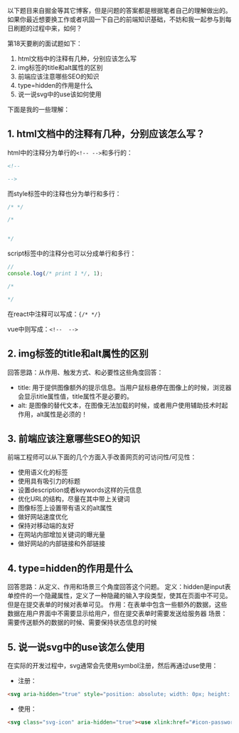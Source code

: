 以下题目来自掘金等其它博客，但是问题的答案都是根据笔者自己的理解做出的。如果你最近想要换工作或者巩固一下自己的前端知识基础，不妨和我一起参与到每日刷题的过程中来，如何？

第18天要刷的面试题如下：
1. html文档中的注释有几种，分别应该怎么写
2. img标签的title和alt属性的区别
3. 前端应该注意哪些SEO的知识
4. type=hidden的作用是什么
5. 说一说svg中的use该如何使用

下面是我的一些理解：

## 1. html文档中的注释有几种，分别应该怎么写？
html中的注释分为单行的`<!-- -->`和多行的：
```html
<!-- 

-->
```

而style标签中的注释也分为单行和多行：

```css
/* */

/*


*/
```

script标签中的注释分也可以分成单行和多行：
```js
//
console.log(/* print 1 */, 1);

/*

*/
```

在react中注释可以写成：`{/* */}`

vue中则写成：`<!--  -->`

## 2. img标签的title和alt属性的区别
回答思路：从作用、触发方式、和必要性这些角度回答：
- title: 用于提供图像额外的提示信息。当用户鼠标悬停在图像上的时候，浏览器会显示title属性值，title属性不是必要的。
- alt: 是图像的替代文本，在图像无法加载的时候，或者用户使用辅助技术时起作用，alt属性是必须的！ 
## 3. 前端应该注意哪些SEO的知识
前端工程师可以从下面的几个方面入手改善网页的可访问性/可见性：
- 使用语义化的标签
- 使用具有吸引力的标题
- 设置description或者keywords这样的元信息
- 优化URL的结构，尽量在其中带上关键词
- 图像标签上设置带有语义的alt属性
- 做好网站速度优化
- 保持对移动端的友好
- 在网站内部增加关键词的曝光量
- 做好网站的内部链接和外部链接

## 4. type=hidden的作用是什么
回答思路：从定义、作用和场景三个角度回答这个问题。
定义：hidden是input表单控件的一个隐藏属性，定义了一种隐藏的输入字段类型，使其在页面中不可见。但是在提交表单的时候对表单可见。
作用：在表单中包含一些额外的数据，这些数据在用户界面中不需要显示给用户，但在提交表单时需要发送给服务器
场景：需要传送额外的数据的时候、需要保持状态信息的时候

## 5. 说一说svg中的use该怎么使用
在实际的开发过程中，svg通常会先使用symbol注册，然后再通过use使用：
- 注册：
```html
<svg aria-hidden="true" style="position: absolute; width: 0px; height: 0px; overflow: hidden;"><symbol id="icon-password" viewBox="0 0 1024 1024"><path d="M530.368 64.512a279.04 279.04 0 0 1 278.592 262.976l86.272-0.064c20.736 0 37.568 16.832 37.568 37.568v557.952a37.568 37.568 0 0 1-37.568 37.568H165.568A37.568 37.568 0 0 1 128 922.944V364.992c0-20.736 16.832-37.568 37.568-37.568h86.272a279.04 279.04 0 0 1 278.592-262.912z m327.296 338.048H203.136v482.816H857.6V402.56zM527.168 477.632a166.336 166.336 0 1 1 0 332.672 166.336 166.336 0 0 1 0-332.672z m0 75.136a91.2 91.2 0 1 0 0 182.4 91.2 91.2 0 0 0 0-182.4z m3.2-413.12a203.904 203.904 0 0 0-203.2 187.776h406.464a203.904 203.904 0 0 0-203.264-187.776z"></path></symbol></svg>
```

- 使用：
```html
<svg class="svg-icon" aria-hidden="true"><use xlink:href="#icon-password"></use></svg>
```